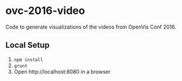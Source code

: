 # ovc-2016-video

Code to generate visualizations of the videos from OpenVis Conf 2016.

## Local Setup

1. `npm install`
1. `grunt`
1. Open http://localhost:8080 in a browser
